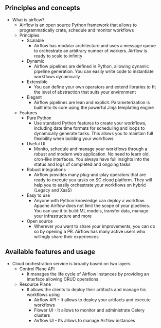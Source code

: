 ## Principles and concepts

* What is airflow?
    * Airflow is an open source Python framework that allows to programmatically crate, schedule and monitor workflows
    * Principles
        * Scalable
            * Airflow has modular architecture and uses a message queue to orchestrate an arbitrary number of workers. Airflow is ready to scale to infinity
        * Dynamic
            * Airflow pipelines are defined in Python, allowing dynamic pipeline generation. You can easily write code to instantiate workflows dynamically
        * Extensible
            * You can define your own operators and extend libraries to fit the level of abstraction that suits your environment
        * Elegant
            * Airflow pipelines are lean and explicit. Parameterization is built into its core using the powerful Jinja templating engine
    * Features
        * Pure Python
            * Use standard Python features to create your workflows, including date time formats for scheduling and loops to dynamically generate tasks. This allows you to maintain full flexibility when building your workflows
        * Useful UI
            * Monito, schedule and manage your workflows through a robust and modern web application. No need to learn old, cron-like interfaces. You always have full insights into the status and logs of completed and ongoing tasks
        * Robust integrations
            * Airflow provides many plug-and-play operators that are ready to execute you tasks on SG cloud platform. They will help you to easily orchestrate your workflows on hybrid (Legacy and XaaS)
        * Easy to use
            * Anyone with Python knowledge can deploy a workflow. Apache Airflow does not limit the scope of your pipelines. You can use it to build ML models, transfer data, manage your infrastructure and more
        * Open source
            * Wherever you want to share your improvements, you can do so by opening a PR. Airflow has many active users who willingly share their experiences

## Available features and usage

* Cloud orchestration service is broadly based on two layers
    * Control Plane API
        * It manages the life cycle of Airflow instances by providing an interface allowing CRUD operations
    * Resource Plane
        * It allows the clients to deploy their artifacts and manage his workflows using
            * Airflow API - It allows to deploy your artifacts and execute workflows
            * Flower UI - It allows to monitor and administrate Celery clusters
            * Airflow UI - Its allows to manage Airflow instances